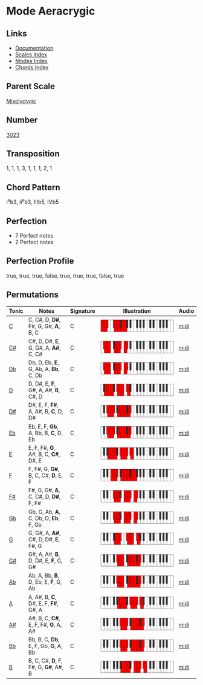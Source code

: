 # Mode Aeracrygic

## Links

- [Documentation](README.md)
- [Scales Index](Scales.md)
- [Modes Index](Modes.md)
- [Chords Index](Chords.md)

## Parent Scale

[Mixolydygic](ScaleMixolydygic.md)

## Number

[3023](https://ianring.com/musictheory/scales/3023)

## Transposition

1, 1, 1, 3, 1, 1, 1, 2, 1

## Chord Pattern

i⁰b3, ii⁰b3, IIIb5, IVb5

## Perfection

- 7 Perfect notes
- 2 Perfect notes

## Perfection Profile

true, true, true, false, true, true, true, false, true

## Permutations

| Tonic | Notes | Signature | Illustration | Audio |
|-------|-------|-----------|--------------|-------|
| [C](ModeCNaturalAeracrygic.md) | C, C#, D, **D#**, F#, G, G#, **A**, B, C | C | ![CNaturalAeracrygic](ModeCNaturalAeracrygic.png) | [midi](https://github.com/edipermadi/music/blob/main/docs/ModeCNaturalAeracrygic.mid?raw=true) |
| [C#](ModeCSharpAeracrygic.md) | C#, D, D#, **E**, G, G#, A, **A#**, C, C# | C | ![CSharpAeracrygic](ModeCSharpAeracrygic.png) | [midi](https://github.com/edipermadi/music/blob/main/docs/ModeCSharpAeracrygic.mid?raw=true) |
| [Db](ModeDFlatAeracrygic.md) | Db, D, Eb, **E**, G, Ab, A, **Bb**, C, Db | C | ![DFlatAeracrygic](ModeDFlatAeracrygic.png) | [midi](https://github.com/edipermadi/music/blob/main/docs/ModeDFlatAeracrygic.mid?raw=true) |
| [D](ModeDNaturalAeracrygic.md) | D, D#, E, **F**, G#, A, A#, **B**, C#, D | C | ![DNaturalAeracrygic](ModeDNaturalAeracrygic.png) | [midi](https://github.com/edipermadi/music/blob/main/docs/ModeDNaturalAeracrygic.mid?raw=true) |
| [D#](ModeDSharpAeracrygic.md) | D#, E, F, **F#**, A, A#, B, **C**, D, D# | C | ![DSharpAeracrygic](ModeDSharpAeracrygic.png) | [midi](https://github.com/edipermadi/music/blob/main/docs/ModeDSharpAeracrygic.mid?raw=true) |
| [Eb](ModeEFlatAeracrygic.md) | Eb, E, F, **Gb**, A, Bb, B, **C**, D, Eb | C | ![EFlatAeracrygic](ModeEFlatAeracrygic.png) | [midi](https://github.com/edipermadi/music/blob/main/docs/ModeEFlatAeracrygic.mid?raw=true) |
| [E](ModeENaturalAeracrygic.md) | E, F, F#, **G**, A#, B, C, **C#**, D#, E | C | ![ENaturalAeracrygic](ModeENaturalAeracrygic.png) | [midi](https://github.com/edipermadi/music/blob/main/docs/ModeENaturalAeracrygic.mid?raw=true) |
| [F](ModeFNaturalAeracrygic.md) | F, F#, G, **G#**, B, C, C#, **D**, E, F | C | ![FNaturalAeracrygic](ModeFNaturalAeracrygic.png) | [midi](https://github.com/edipermadi/music/blob/main/docs/ModeFNaturalAeracrygic.mid?raw=true) |
| [F#](ModeFSharpAeracrygic.md) | F#, G, G#, **A**, C, C#, D, **D#**, F, F# | C | ![FSharpAeracrygic](ModeFSharpAeracrygic.png) | [midi](https://github.com/edipermadi/music/blob/main/docs/ModeFSharpAeracrygic.mid?raw=true) |
| [Gb](ModeGFlatAeracrygic.md) | Gb, G, Ab, **A**, C, Db, D, **Eb**, F, Gb | C | ![GFlatAeracrygic](ModeGFlatAeracrygic.png) | [midi](https://github.com/edipermadi/music/blob/main/docs/ModeGFlatAeracrygic.mid?raw=true) |
| [G](ModeGNaturalAeracrygic.md) | G, G#, A, **A#**, C#, D, D#, **E**, F#, G | C | ![GNaturalAeracrygic](ModeGNaturalAeracrygic.png) | [midi](https://github.com/edipermadi/music/blob/main/docs/ModeGNaturalAeracrygic.mid?raw=true) |
| [G#](ModeGSharpAeracrygic.md) | G#, A, A#, **B**, D, D#, E, **F**, G, G# | C | ![GSharpAeracrygic](ModeGSharpAeracrygic.png) | [midi](https://github.com/edipermadi/music/blob/main/docs/ModeGSharpAeracrygic.mid?raw=true) |
| [Ab](ModeAFlatAeracrygic.md) | Ab, A, Bb, **B**, D, Eb, E, **F**, G, Ab | C | ![AFlatAeracrygic](ModeAFlatAeracrygic.png) | [midi](https://github.com/edipermadi/music/blob/main/docs/ModeAFlatAeracrygic.mid?raw=true) |
| [A](ModeANaturalAeracrygic.md) | A, A#, B, **C**, D#, E, F, **F#**, G#, A | C | ![ANaturalAeracrygic](ModeANaturalAeracrygic.png) | [midi](https://github.com/edipermadi/music/blob/main/docs/ModeANaturalAeracrygic.mid?raw=true) |
| [A#](ModeASharpAeracrygic.md) | A#, B, C, **C#**, E, F, F#, **G**, A, A# | C | ![ASharpAeracrygic](ModeASharpAeracrygic.png) | [midi](https://github.com/edipermadi/music/blob/main/docs/ModeASharpAeracrygic.mid?raw=true) |
| [Bb](ModeBFlatAeracrygic.md) | Bb, B, C, **Db**, E, F, Gb, **G**, A, Bb | C | ![BFlatAeracrygic](ModeBFlatAeracrygic.png) | [midi](https://github.com/edipermadi/music/blob/main/docs/ModeBFlatAeracrygic.mid?raw=true) |
| [B](ModeBNaturalAeracrygic.md) | B, C, C#, **D**, F, F#, G, **G#**, A#, B | C | ![BNaturalAeracrygic](ModeBNaturalAeracrygic.png) | [midi](https://github.com/edipermadi/music/blob/main/docs/ModeBNaturalAeracrygic.mid?raw=true) |
